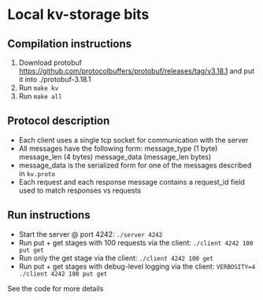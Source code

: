 # Local kv-storage bits

## Compilation instructions
1. Download protobuf https://github.com/protocolbuffers/protobuf/releases/tag/v3.18.1 and put it into ./protobuf-3.18.1
2. Run ```make kv```
3. Run ```make all```

## Protocol description
* Each client uses a single tcp socket for communication with the server
* All messages have the following form: message_type (1 byte) message_len (4 bytes) message_data (message_len bytes)
* message_data is the serialized form for one of the messages described in `kv.proto`
* Each request and each response message contains a request_id field used to match responses vs requests

## Run instructions
* Start the server @ port 4242: `./server 4242`
* Run put + get stages with 100 requests via the client: `./client 4242 100 put get`
* Run only the get stage via the client: `./client 4242 100 get`
* Run put + get stages with debug-level logging via the client: `VERBOSITY=4 ./client 4242 100 put get`

See the code for more details
